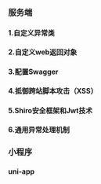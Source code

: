 ### 服务端
#### 1.自定义异常类
#### 2.自定义web返回对象
#### 3.配置Swagger
#### 4.抵御跨站脚本攻击（XSS）
#### 5.Shiro安全框架和Jwt技术
#### 6.通用异常处理机制
### 小程序
#### uni-app